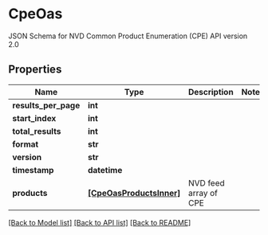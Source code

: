 # CpeOas

JSON Schema for NVD Common Product Enumeration (CPE) API version 2.0

## Properties
Name | Type | Description | Notes
------------ | ------------- | ------------- | -------------
**results_per_page** | **int** |  | 
**start_index** | **int** |  | 
**total_results** | **int** |  | 
**format** | **str** |  | 
**version** | **str** |  | 
**timestamp** | **datetime** |  | 
**products** | [**[CpeOasProductsInner]**](CpeOasProductsInner.md) | NVD feed array of CPE | 

[[Back to Model list]](../README.md#documentation-for-models) [[Back to API list]](../README.md#documentation-for-api-endpoints) [[Back to README]](../README.md)


